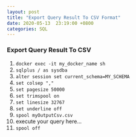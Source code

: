 ```yaml
---
layout: post
title: "Export Query Result To CSV Format"
date: 2020-05-13  23:19:00 +0800
categories: SQL
---
```


### Export Query Result To CSV

1. `docker exec -it my_docker_name sh`
2. `sqlplus / as sysdba`
3. `alter session set current_schema=MY_SCHEMA`
4. `set colsep ","`
5. `set pagesize 50000`
6. `set trimspool on`
7. `set linesize 32767`
8. `set underline off`
9. `spool myOutputCsv.csv`
10. execute your query here...
11. `spool off`